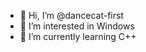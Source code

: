 - 👋 Hi, I’m @dancecat-first
- 👀 I’m interested in Windows
- 🌱 I’m currently learning C++
<!---
dancecat-first/dancecat-first is a ✨ special ✨ repository because its `README.md` (this file) appears on your GitHub profile.
You can click the Preview link to take a look at your changes.
--->
